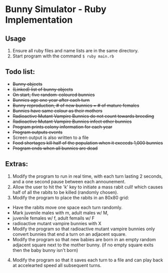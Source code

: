 # Bunny Simulator - Ruby Implementation

## Usage

 1. Ensure all ruby files and name lists are in the same directory.
 2. Start program with the command `$ ruby main.rb`

## Todo list:
 - ~~Bunny objects~~
 - ~~(Linked) list of bunny objects~~
 - ~~On start, five random-coloured bunnies~~
 - ~~Bunnies age one year after each turn~~
 - ~~Bunny reproduction, # of new bunnies = # of mature females~~
 - ~~Bunnies have same colour as their mothers~~
 - ~~Radioactive Mutant Vampire Bunnies do not count towards breeding~~
 - ~~Radioactive Mutant Vampire Bunnies infect other bunnies~~
 - ~~Program prints colony information for each year~~
 - ~~Program outputs events~~
 - Screen output is also written to a file
 - ~~Food shortages kill half of the population when it exceeds 1,000 bunnies~~
 - ~~Program ends when all bunnies are dead~~

## Extras:
 1. Modify the program to run in real time, with each turn lasting 2 seconds, and a one second pause between each announement.
 2. Allow the user to hit the 'k' key to initiate a mass rabit cull! which causes half of all the rabits to be killed (randomly chosen).
 3. Modify the program to place the rabits in an 80x80 grid:
   - Have the rabits move one space each turn randomly.
   - Mark juvenile males with m, adult males w/ M,
   - juvenile females w/ f, adult femails w/ F
   - radioactive mutant vampire bunnies with X
   - Modify the program so that radioactive mutant vampire bunnies only convert bunnies that end a turn on an adjacent square.
   - Modify the program so that new babies are born in an empty random adjacent square next to the mother bunny. (if no empty square exits then the baby bunny isn't born)
 4. Modify the program so that it saves each turn to a file and can play back at accelearted speed all subsequent turns.

